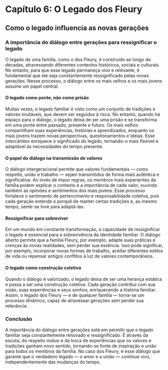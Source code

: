 # Capítulo 6: O Legado dos Fleury

## Como o legado influencia as novas gerações

### A importância do diálogo entre gerações para ressignificar o legado

O legado de uma família, como o dos Fleury, é construído ao longo de décadas, atravessando diferentes contextos históricos, sociais e culturais. No entanto, para que esse legado permaneça vivo e relevante, é fundamental que ele seja constantemente ressignificado pelas novas gerações. Nesse processo, o diálogo entre os mais velhos e os mais jovens assume um papel central.

#### O legado como ponte, não como prisão

Muitas vezes, o legado familiar é visto como um conjunto de tradições e valores imutáveis, que devem ser seguidos à risca. No entanto, quando há espaço para o diálogo, o legado deixa de ser uma prisão e se transforma em uma ponte entre passado, presente e futuro. Os mais velhos compartilham suas experiências, histórias e aprendizados, enquanto os mais jovens trazem novas perspectivas, questionamentos e ideias. Esse intercâmbio enriquece o significado do legado, tornando-o mais flexível e adaptável às necessidades do tempo presente.

#### O papel do diálogo na transmissão de valores

O diálogo intergeracional permite que valores fundamentais — como respeito, união e trabalho — sejam transmitidos de forma mais autêntica e significativa. Ao invés de impor regras, os membros mais experientes da família podem explicar o contexto e a importância de cada valor, ouvindo também as opiniões e sentimentos dos mais jovens. Esse processo fortalece o sentimento de pertencimento e responsabilidade coletiva, pois cada geração entende o porquê de manter certas tradições e, ao mesmo tempo, sente-se livre para adaptá-las.

#### Ressignificar para sobreviver

Em um mundo em constante transformação, a capacidade de ressignificar o legado é essencial para a sobrevivência da identidade familiar. O diálogo aberto permite que a família Fleury, por exemplo, adapte suas práticas e crenças às novas realidades, sem perder sua essência. Isso pode significar, por exemplo, incorporar novas formas de trabalho, aceitar diferentes estilos de vida ou repensar antigos conflitos à luz de valores contemporâneos.

#### O legado como construção coletiva

Quando o diálogo é valorizado, o legado deixa de ser uma herança estática e passa a ser uma construção coletiva. Cada geração contribui com sua visão, suas experiências e seus sonhos, enriquecendo a história familiar. Assim, o legado dos Fleury — e de qualquer família — torna-se um processo dinâmico, capaz de atravessar gerações sem perder sua relevância.

### Conclusão

A importância do diálogo entre gerações está em permitir que o legado familiar seja constantemente renovado e ressignificado. É através da escuta, do respeito mútuo e da troca de experiências que os valores e tradições ganham novo sentido, tornando-se fonte de inspiração e união para todos os membros da família. No caso dos Fleury, é esse diálogo que garante que o verdadeiro legado — o amor e a união — continue vivo, independentemente das mudanças do tempo.